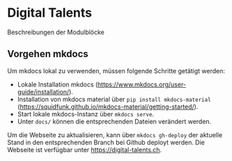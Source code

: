 # Digital Talents

Beschreibungen der Modulblöcke

## Vorgehen mkdocs
Um mkdocs lokal zu verwenden, müssen folgende Schritte getätigt werden:
- Lokale Installation mkdocs (https://www.mkdocs.org/user-guide/installation/).
- Installation von mkdocs material über `pip install mkdocs-material` (https://squidfunk.github.io/mkdocs-material/getting-started/).
- Start lokale mkdocs-Instanz über `mkdocs serve`.
- Unter `docs/` können die entsprechenden Dateien verändert werden.

Um die Webseite zu aktualisieren, kann über `mkdocs gh-deploy` der aktuelle Stand in den entsprechenden Branch bei Github deployt werden. Die Webseite ist verfügbar unter https://digital-talents.ch.